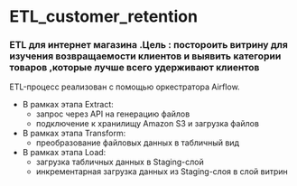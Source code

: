 # ETL_customer_retention
### ETL для интернет магазина .Цель : постороить витрину для изучения возвращаемости клиентов и выявить категории товаров ,которые лучше всего удерживают клиентов
ETL-процесс реализован с помощью оркестратора Airflow.
- В рамках этапа Extract:
   - запрос через API на генерацию файлов
   - подключение к хранилищу Amazon S3 и загрузка файлов
- В рамках этапа Transform:
   - преобразование файловых данных в табличный вид
- В рамках этапа Load:
   - загрузка табличных данных в Staging-слой
   - инкрементарная загрузка данных из Staging-слоя в слой витрин
